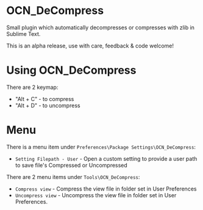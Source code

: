 # OCN_DeCompress

Small plugin which automatically decompresses or compresses with zlib in Sublime Text.

This is an alpha release, use with care, feedback & code welcome!

# Using OCN_DeCompress
There are 2 keymap:

- "Alt + C" - to compress
- "Alt + D" - to uncompress

# Menu
There is a menu item under `Preferences\Package Settings\OCN_DeCompress`:

- `Setting Filepath - User` - Open a custom setting to provide a user path to save file's Compressed or Uncompressed

There are 2 menu items under `Tools\OCN_DeCompress`:
- `Compress view` - Compress the view file in folder set in User Preferences
- `Uncompress view` - Uncompress the view file in folder set in User Preferences.
